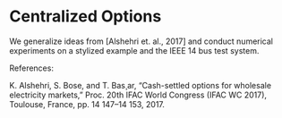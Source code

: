 # Centralized Options 

We generalize ideas from [Alshehri et. al., 2017] and conduct numerical experiments on a stylized example and the IEEE 14 bus test system. 

References: 

K. Alshehri, S. Bose, and T. Bas¸ar, “Cash-settled options for wholesale electricity markets,” Proc. 20th IFAC World Congress (IFAC WC 2017), Toulouse, France, pp. 14 147–14 153, 2017.
